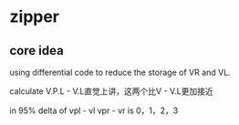 # zipper

## core idea

using differential code to reduce the storage of VR and VL.

calculate V.P.L - V.L直觉上讲，这两个比V - V.L更加接近

in 95% delta of vpl - vl vpr - vr is 0，1，2，3

